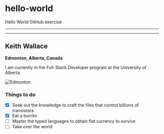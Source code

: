 # hello-world
Hello World GitHub exercise

---
---

## Keith Wallace

**Edmonton, Alberta, Canada**

I am currently in the Full-Stack Developer program at the University of Alberta.

![Edmonton](https://i.ibb.co/Lk0kDsV/edmonton-banner.webp)

### Things to do
- [x] Seek out the knowledge to craft the files that control billions of transistors
- [x] Eat a burrito
- [ ] Master the typed languages to obtain fiat currency to survive
- [ ] Take over the world
